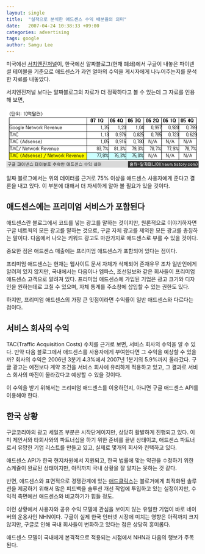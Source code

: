 ```yaml
---
layout: single
title:  "실적으로 분석한 애드센스 수익 배분율의 의미"
date:   2007-04-24 10:38:33 +09:00
categories: advertising
tags: google
author: Samgu Lee
---
```

미국에선 [서치엔진저널](http://www.searchenginejournal.com/google-adsense-revenue-sharing-at-its-peak/4765/)이, 한국에선 알짜블로그(현재 폐쇄)에서 구글이 내놓은 파이넨셜 테이블을 기준으로 애드센스가 과연 얼마의 수익을 게시자에게 나누어주는지를 분석한 자료를 내놓았다.

서치엔진저널 보다는 알짜블로그의 자료가 더 정확하다고 볼 수 있는데 그 자료를 인용해 보면,

![애드센스 수익 쉐어](/assets/adsense-sharing-ratio.gif)

알짜 블로그에서는 위의 데이터를 근거로 75% 이상을 애드센스 사용자에게 준다고 결론을 내고 있다. 이 부분에 대해서 더 자세하게 알아 볼 필요가 있을 것이다.

## 애드센스에는 프리미엄 서비스가 포함된다

애드센스란 블로그에서 코드를 넣는 광고를 말하는 것이지만, 원론적으로 이야기하자면 구글 네트웍의 모든 광고를 말하는 것으로, 구글 자체 광고를 제외한 모든 광고를 총칭하는 말이다. 다음에서 나오는 키워드 광고도 마찬가지로 애드센스로 부를 수 있을 것이다.

중요한 점은 애드센스 매출에는 프리미엄 애드센스가 포함되어 있다는 점이다.

프리미엄 애드센스는 현재는 웹사이트 문서 자체가 삭제되어 존재유무 조차 일반인에게 알려져 있지 않지만, 국내에서는 다음이나 엠파스, 조선일보와 같은 회사들이 프리미엄 애드센스 고객으로 알려져 있다. 프리미엄 애드센스에 가입된 기업은 광고 크기와 디자인을 원하는데로 고칠 수 있으며, 자체 통계를 주소창에 삽입할 수 있는 권한도 있다.

하지만, 프리미엄 애드센스의 가장 큰 잇점이라면 수익률이 일반 애드센스와 다르다는 점이다.

## 서비스 회사의 수익

TAC(Traffic Acquisition Costs) 수치를 근거로 보면, 서비스 회사의 수익을 알 수 있다. 만약 다음 블로그에서 애드센스를 사용자에게 부여한다면 그 수익을 예상할 수 있을까? 회사의 수익은 2006년 3분기 4.3%에서 2007년 1분기의 5.9%까지 올라갔다. 구글 광고는 예전보다 계약 조건을 서비스 회사에 유리하게 적용하고 있고, 그 결과로 서비스 회사의 마진이 올라갔다고 예상할 수 있을 것이다.

이 수익을 받기 위해서는 프리미엄 애드센스를 이용하던지, 아니면 구글 애드센스 API를 이용해야 한다.

## 한국 상황

구글코리아의 광고 세일즈 부분은 시작단계이지만, 상당히 활발하게 진행되고 있다. 이미 제안서와 타회사와의 파트너십을 하기 위한 준비를 끝낸 상태이고, 애드센스 파트너로서 유망한 기업 리스트를 만들고 있고, 실제로 몇개의 회사와 컨택하고 있다.

애드센스 API가 한국 현지차원에서 지원되고, 한국 법률에 맞는 약관을 수정하기 위한 스케쥴이 완료된 상태이지만, 아직까지 국내 상황을 잘 알지는 못하는 것 같다.

반면, 애드센스와 표면적으로 경쟁관계에 있는 [애드클릭스](https://www.palgle.com/2006/12/07/adsense-vs-adclix/)는 블로거에게 최적화된 솔루션을 제공하기 위해서 많은 피드백을 솔루션 개선 작업에 투입하고 있는 실정이지만, 수익적 측면에선 애드센스와 비교하기가 힘들 정도.

이런 상황에서 사용자와 공유 수익 모델에 관심을 보이지 않는 유일한 기업이 바로 네이버의 운용사인 NHN이다. 구글이 실제 한국 인터넷 시장에 미치는 영향은 아직까지 크지 않지만, 구글로 인해 국내 회사들이 변화하고 있다는 점은 상당히 흥미롭다.

애드센스 모델이 국내에게 본격적으로 적용되는 시점에서 NHN과 다음의 행보가 주목된다.
